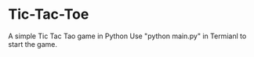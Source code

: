 # Tic-Tac-Toe
A simple Tic Tac Tao game in Python
Use "python main.py" in Termianl to start the game.

